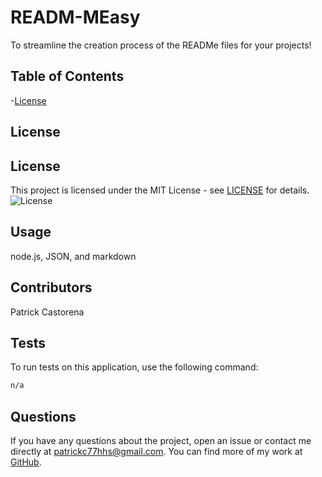 # READM-MEasy
  To streamline the creation process of the READMe files for your projects!

  ## Table of Contents
  -[License](#license)

  ## License
  ## License
This project is licensed under the MIT License - see [LICENSE](https://opensource.org/licenses/MIT) for details. 
![License](https://img.shields.io/badge/License-MIT-yellow.svg)

  ## Usage
  node.js, JSON, and markdown

  ## Contributors
  Patrick Castorena

  ## Tests
  To run tests on this application, use the following command:
```bash
n/a
```

## Questions
If you have any questions about the project, open an issue or contact me directly at patrickc77hhs@gmail.com. You can find more of my work at [GitHub](https://github.com/undefined).


